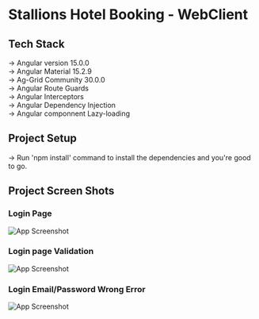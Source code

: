 <h1>Stallions Hotel Booking - WebClient</h1>

<h2>Tech Stack</h2>
-> Angular version 15.0.0 <br>
-> Angular Material 15.2.9 <br>
-> Ag-Grid Community 30.0.0 <br>
-> Angular Route Guards <br>
-> Angular Interceptors <br>
-> Angular Dependency Injection <br>
-> Angular componnent Lazy-loading <br>

<h2>Project Setup</h2>
-> Run 'npm install' command to install the dependencies and you're good to go.

<h2>Project Screen Shots</h2>

<h3>Login Page</h3>

![App Screenshot](https://user-images.githubusercontent.com/73497472/245071527-9ed73ee1-c214-4fe1-bd42-72b678d91ec9.PNG)

<h3>Login page Validation</h3>

![App Screenshot](https://user-images.githubusercontent.com/73497472/245071564-3aedb82b-3aad-4554-8d57-875c3fa5e0b3.PNG)


<h3>Login Email/Password Wrong Error</h3>

![App Screenshot](https://user-images.githubusercontent.com/73497472/245071613-7cb67765-07c0-4372-8b7e-4860ed086535.png)
